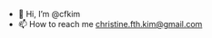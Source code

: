 - 👋 Hi, I’m @cfkim
- 📫 How to reach me christine.fth.kim@gmail.com

<!---
cfkim/cfkim is a ✨ special ✨ repository because its `README.md` (this file) appears on your GitHub profile.
You can click the Preview link to take a look at your changes.
--->
